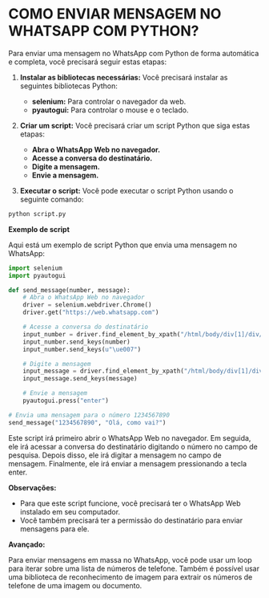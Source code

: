# COMO ENVIAR MENSAGEM NO WHATSAPP COM PYTHON?
Para enviar uma mensagem no WhatsApp com Python de forma automática e completa, você precisará seguir estas etapas:

1. **Instalar as bibliotecas necessárias:** Você precisará instalar as seguintes bibliotecas Python:
    * **selenium:** Para controlar o navegador da web.
    * **pyautogui:** Para controlar o mouse e o teclado.

2. **Criar um script:** Você precisará criar um script Python que siga estas etapas:
    * **Abra o WhatsApp Web no navegador.**
    * **Acesse a conversa do destinatário.**
    * **Digite a mensagem.**
    * **Envie a mensagem.**

3. **Executar o script:** Você pode executar o script Python usando o seguinte comando:

```python
python script.py
```

**Exemplo de script**

Aqui está um exemplo de script Python que envia uma mensagem no WhatsApp:

```python
import selenium
import pyautogui

def send_message(number, message):
    # Abra o WhatsApp Web no navegador
    driver = selenium.webdriver.Chrome()
    driver.get("https://web.whatsapp.com")

    # Acesse a conversa do destinatário
    input_number = driver.find_element_by_xpath("/html/body/div[1]/div/div[1]/div[2]/div/div/div[2]/div[1]/div/div[2]/div/input")
    input_number.send_keys(number)
    input_number.send_keys(u"\ue007")

    # Digite a mensagem
    input_message = driver.find_element_by_xpath("/html/body/div[1]/div/div[1]/div[2]/div/div/div[2]/div[2]/div/div[2]/div/div[1]/div/div[2]/div/div/div[1]/div/div/div/input")
    input_message.send_keys(message)

    # Envie a mensagem
    pyautogui.press("enter")

# Envia uma mensagem para o número 1234567890
send_message("1234567890", "Olá, como vai?")
```

Este script irá primeiro abrir o WhatsApp Web no navegador. Em seguida, ele irá acessar a conversa do destinatário digitando o número no campo de pesquisa. Depois disso, ele irá digitar a mensagem no campo de mensagem. Finalmente, ele irá enviar a mensagem pressionando a tecla enter.

**Observações:**

* Para que este script funcione, você precisará ter o WhatsApp Web instalado em seu computador.
* Você também precisará ter a permissão do destinatário para enviar mensagens para ele.

**Avançado:**

Para enviar mensagens em massa no WhatsApp, você pode usar um loop para iterar sobre uma lista de números de telefone. Também é possível usar uma biblioteca de reconhecimento de imagem para extrair os números de telefone de uma imagem ou documento.